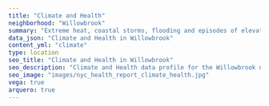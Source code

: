 ```yaml
---
title: "Climate and Health"
neighborhood: "Willowbrook"
summary: "Extreme heat, coastal storms, flooding and episodes of elevated ozone are climate-related hazards that may increase with climate change and have important public health impacts in New York City. Extreme weather can cause power outages, which also threaten public health. This report provides neighborhood indicators of climate-related hazards, vulnerability and health impacts."
data_json: "Climate and Health in Willowbrook"
content_yml: "climate"
type: location
seo_title: "Climate and Health in Willowbrook"
seo_description: "Climate and Health data profile for the Willowbrook neighborhood of NYC."
seo_image: "images/nyc_health_report_climate_health.jpg"
vega: true
arquero: true
---
```

